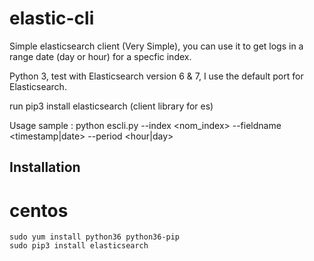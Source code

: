 # elastic-cli

Simple elasticsearch client (Very Simple), you can use it to get logs in a range date (day or hour) for a specfic index. 

Python 3, test with Elasticsearch version 6 & 7, I use the default port for Elasticsearch.

run pip3 install elasticsearch (client library for es)

Usage sample : python escli.py --index <nom_index> --fieldname <timestamp|date> --period <hour|day>


## Installation 

# centos

```
sudo yum install python36 python36-pip
sudo pip3 install elasticsearch
```
